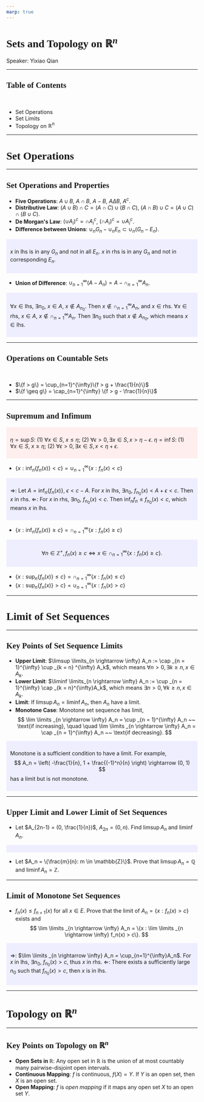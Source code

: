 ```yaml
---
marp: true
---
```

<style>
  section {
    font-family: 'LXGW Bright';
  }

  h1, h2, h3 {
    font-family: 'LXGW Bright';
  }
</style>
<style>
img[alt~="center"] {
  display: block;
  margin: 0 auto;
}
</style>
<style>
.note {
  background-color: #eef;
  padding: 10px;
  margin: 10px 0;
  text-align: left;
}
.trick {
  background-color: #fee;
  padding: 10px;
  margin: 10px 0;
  text-align: left;
}
</style>

# Sets and Topology on $\mathbb{R}^n$

Speaker: Yixiao Qian

---

## Table of Contents

<br>

- Set Operations
- Set Limits
- Topology on $\mathbb{R}^n$

---

# Set Operations

---

## Set Operations and Properties

- **Five Operations**: $A \cup B$, $A \cap B$, $A - B$, $A \Delta B$, $A^c$.
- **Distributive Law**: $(A \cup B) \cap C = (A \cap C) \cup (B \cap C)$, $(A \cap B) \cup C = (A \cup C) \cap (B \cup C)$.
- **De Morgan's Law**: $(\cup A_i)^c = \cap A_i^c$, $(\cap A_i)^c = \cup A_i^c$.
- **Difference between Unions**: $\cup_n G_n - \cup_n E_n \subset \cup_n (G_n - E_n)$.

<div class=note>

$x$ in lhs is in any $G_n$ and not in all $E_n$. $x$ in rhs is in any $G_n$ and not in corresponding $E_n$.
</div>

- **Union of Difference**: $\cup_{n=1}^{\infty}(A - A_n) = A - \cap_{n=1}^{\infty}A_n$.

<div class=note>

$\forall x \in \text{lhs}$, $\exists n_0$, $x \in A$, $x \not\in A_{n_0}$. Then $x \not \in \cap_{n=1}^{\infty}A_n$, and $x \in \text{rhs}$.
$\forall x \in \text{rhs}$, $x \in A$, $x \not\in \cap_{n=1}^{\infty}A_n$. Then $\exists n_0$ such that $x \not \in A_{n_0}$, which means $x \in \text{lhs}$.
</div>

---

## Operations on Countable Sets

<br>

- $\{f > g\} = \cup_{n=1}^{\infty}\{f > g + \frac{1}{n}\}$
- $\{f \geq g\} = \cap_{n=1}^{\infty} \{f > g - \frac{1}{n}\}$


---

## Supremum and Infimum

<div class=trick>

$\eta = \sup S$: (1) $\forall x \in S$, $x \leq \eta$; (2) $\forall \epsilon > 0, \exists x \in S, x > \eta - \epsilon$.
$\eta = \inf S$: (1) $\forall x \in S$, $x \geq \eta$; (2) $\forall \epsilon > 0, \exists x \in S, x < \eta + \epsilon$.

</div>

- $\{x: \inf_n \{f_n(x)\} < c\} = \cup _{n = 1}^{\infty} \{x: f_n(x) < c\}$

<div class=note>

$\Rightarrow$: Let $A = \inf_n \{f_n(x)\}$, $\epsilon < c - A$. For $x$ in lhs, $\exists n_0$, $f_{n_0}(x) < A + \epsilon < c$. Then $x$ in rhs.
$\Leftarrow$: For $x$ in rhs, $\exists n_0$, $f_{n_0}(x) < c$. Then $\inf_n f_n \leq f_{n_0}(x) < c$, which means $x$ in lhs.
</div>

- $\{x: \inf_n \{f_n(x)\} \geq c\} = \cap _{n = 1}^{\infty} \{x: f_n(x) \geq c\}$

<div class=note>

$$
\forall n \in \mathbb{Z}^+, f_n(x) \geq c
\Leftrightarrow x \in \cap_{n = 1}^{\infty} \{x: f_n(x) \geq c\}.
$$

</div>

- $\{x: \sup_n \{f_n(x)\} \leq c\} = \cap _{n = 1}^{\infty} \{x: f_n(x) \leq c\}$
- $\{x: \sup_n \{f_n(x)\} > c\} = \cup _{n = 1}^{\infty} \{x: f_n(x) > c\}$

---

# Limit of Set Sequences

---

## Key Points of Set Sequence Limits

- **Upper Limit**: $\limsup \limits_{n \rightarrow \infty} A_n := \cap _{n = 1}^{\infty} \cup _{k = n} ^{\infty} A_k$, which means $\forall n > 0, \exists k \geq n, x \in A_k$.
- **Lower Limit**: $\liminf \limits_{n \rightarrow \infty} A_n := \cup _{n = 1}^{\infty} \cap _{k = n}^{\infty}A_k$, which means $\exists n > 0, \forall k \geq n, x \in A_k$.
- **Limit**: If $\limsup A_n = \liminf A_n$, then $A_n$ have a limit.
- **Monotone Case**: Monotone set sequence has limit, 
$$
\lim \limits _{n \rightarrow \infty} A_n = \cup _{n = 1}^{\infty} A_n ~~  \text{if increasing},
\quad \quad
\lim \limits _{n \rightarrow \infty} A_n = \cap _{n = 1}^{\infty} A_n ~~  \text{if decreasing}.
$$

<div class=note>

Monotone is a sufficient condition to have a limit. For example,
$$ A_n = \left( -\frac{1}{n}, 1 + \frac{(-1)^n}{n} \right) \rightarrow (0, 1) $$
has a limit but is not monotone.
</div>

---

## Upper Limit and Lower Limit of Set Sequences

- Let $A_{2n-1} = (0, \frac{1}{n})$, $A_{2n} = (0, n)$. Find $\limsup A_n$ and $\liminf A_n$.

<div class=note>

</div>

- Let $A_n = \{\frac{m}{n}: m \in \mathbb{Z}\}$. Prove that $\limsup A_n = \mathbb{Q}$ and $\liminf A_n = \mathbb{Z}$.


---

## Limit of Monotone Set Sequences

- $f_n(x) \leq f_{n+1}(x)$ for all $x \in E$. Prove that the limit of $A_n = \{x : f_n(x) > c\}$ exists and
$$ \lim \limits _{n \rightarrow \infty} A_n = \{x : \lim \limits _{n \rightarrow \infty} f_n(x) > c\}. $$

<div class=note>

$\Rightarrow$: $\lim \limits _{n \rightarrow \infty} A_n = \cup_{n=1}^{\infty}A_n$. For $x$ in lhs, $\exists n_0$, $f_{n_0}(x) > c$, thus $x$ in rhs.
$\Leftarrow$: There exists a sufficiently large $n_0$ such that $f_{n_0}(x) > c$, then $x$ is in lhs.
</div>

---

# Topology on $\mathbb{R}^n$

---

## Key Points on Topology on $\mathbb{R}^n$

- **Open Sets in $\mathbb{R}$**: Any open set in $\mathbb{R}$ is the union of at most countably many pairwise-disjoint open intervals.
- **Continuous Mapping**: $f$ is continuous, $f(X) = Y$. If $Y$ is an open set, then $X$ is an open set.
- **Open Mapping**: $f$ is *open mapping* if it maps any open set $X$ to an open set $Y$.

